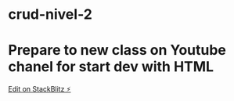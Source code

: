 # crud-nivel-2

# Prepare to new class on Youtube chanel for start dev with HTML

[Edit on StackBlitz ⚡️](https://stackblitz.com/edit/crus-nivel-2)
